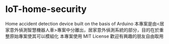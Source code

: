 # IoT-home-security
Home accident detection device built on the basis of Arduino
本專案是由<居家意外偵測智慧機器人車>專案中分離出，居家意外偵測系統的部分，目的在於重整原始專案使其可以模組化
本專案使用 MIT License 歡迎有興趣的朋友自由取用
